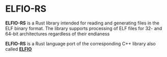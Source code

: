 # ELFIO-RS

**ELFIO-RS** is a Rust library intended for reading and generating
files in the ELF binary format. The library supports processing
of ELF files for 32- and 64-bit architectures regardless of their
endianess

**ELFIO-RS** is a Rust language port of the corresponding C++ library also called [**ELFIO**](https://github.com/serge1/ELFIO)
